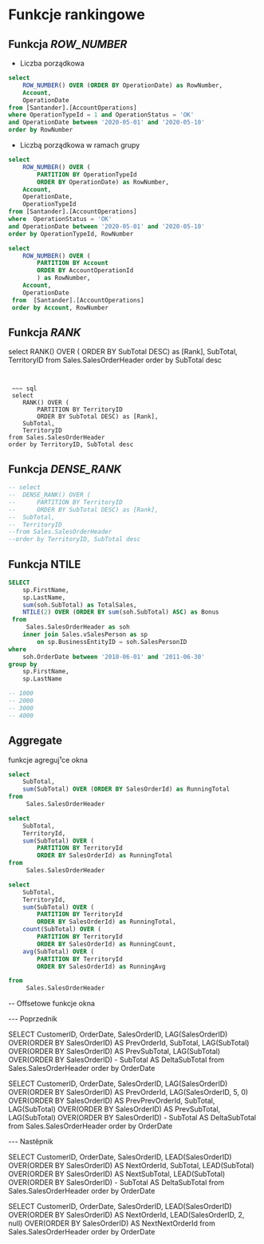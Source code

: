 
# Funkcje rankingowe

## Funkcja _ROW_NUMBER_
- Liczba porządkowa
~~~ sql
select 
	ROW_NUMBER() OVER (ORDER BY OperationDate) as RowNumber,
	Account,
	OperationDate
from [Santander].[AccountOperations] 
where OperationTypeId = 1 and OperationStatus = 'OK'
and OperationDate between '2020-05-01' and '2020-05-10'
order by RowNumber
~~~ 

- Liczbą porządkowa w ramach grupy
~~~ sql
select 
	ROW_NUMBER() OVER (
		PARTITION BY OperationTypeId
		ORDER BY OperationDate) as RowNumber,
	Account,
	OperationDate,
	OperationTypeId
from [Santander].[AccountOperations] 
where  OperationStatus = 'OK'
and OperationDate between '2020-05-01' and '2020-05-10'
order by OperationTypeId, RowNumber
~~~ 

~~~ sql
select
	ROW_NUMBER() OVER (
		PARTITION BY Account
		ORDER BY AccountOperationId
		) as RowNumber,
	Account,
	OperationDate
 from  [Santander].[AccountOperations] 
 order by Account, RowNumber
~~~

## Funkcja _RANK_

 select 
	RANK() OVER (
		ORDER BY SubTotal DESC) as [Rank],
	SubTotal,
	TerritoryID
from Sales.SalesOrderHeader
order by SubTotal desc
~~~


 ~~~ sql
 select 
	RANK() OVER (
		PARTITION BY TerritoryID
		ORDER BY SubTotal DESC) as [Rank],
	SubTotal,
	TerritoryID
from Sales.SalesOrderHeader
order by TerritoryID, SubTotal desc
~~~

## Funkcja _DENSE_RANK_
~~~ sql
-- select 
--	DENSE_RANK() OVER (
--		PARTITION BY TerritoryID
--		ORDER BY SubTotal DESC) as [Rank],
--	SubTotal,
--	TerritoryID
--from Sales.SalesOrderHeader
--order by TerritoryID, SubTotal desc
~~~

## Funkcja NTILE

~~~ sql
SELECT 
	sp.FirstName,
	sp.LastName,
	sum(soh.SubTotal) as TotalSales,
	NTILE(2) OVER (ORDER BY sum(soh.SubTotal) ASC) as Bonus
 from
	 Sales.SalesOrderHeader as soh
	inner join Sales.vSalesPerson as sp
		on sp.BusinessEntityID = soh.SalesPersonID
where
	soh.OrderDate between '2010-06-01' and '2011-06-30'
group by
	sp.FirstName,
	sp.LastName

-- 1000
-- 2000
-- 3000
-- 4000
~~~ 

## Aggregate
 funkcje agreguj¹ce okna
~~~ sql
select
	SubTotal,
	sum(SubTotal) OVER (ORDER BY SalesOrderId) as RunningTotal
from 
	 Sales.SalesOrderHeader
~~~

~~~ sql	 
select
	SubTotal,
	TerritoryId,
	sum(SubTotal) OVER (
		PARTITION BY TerritoryId
		ORDER BY SalesOrderId) as RunningTotal
from 
	 Sales.SalesOrderHeader
~~~

~~~ sql
select
	SubTotal,
	TerritoryId,
	sum(SubTotal) OVER (
		PARTITION BY TerritoryId
		ORDER BY SalesOrderId) as RunningTotal,
	count(SubTotal) OVER (
		PARTITION BY TerritoryId
		ORDER BY SalesOrderId) as RunningCount,
	avg(SubTotal) OVER (
		PARTITION BY TerritoryId
		ORDER BY SalesOrderId) as RunningAvg

from 
	 Sales.SalesOrderHeader
~~~

-- Offsetowe funkcje okna


--- Poprzednik

SELECT
	CustomerID,
	OrderDate,
	SalesOrderID,
	LAG(SalesOrderID) OVER(ORDER BY SalesOrderID) AS PrevOrderId,
	SubTotal,
	LAG(SubTotal) OVER(ORDER BY SalesOrderID) AS PrevSubTotal,
	LAG(SubTotal) OVER(ORDER BY SalesOrderID) - SubTotal  AS DeltaSubTotal 
 from 
	 Sales.SalesOrderHeader
order by OrderDate
	

SELECT
	CustomerID,
	OrderDate,
	SalesOrderID,
	LAG(SalesOrderID) OVER(ORDER BY SalesOrderID) AS PrevOrderId,
	LAG(SalesOrderID, 5, 0) OVER(ORDER BY SalesOrderID) AS PrevPrevOrderId,
	SubTotal,
	LAG(SubTotal) OVER(ORDER BY SalesOrderID) AS PrevSubTotal,
	LAG(SubTotal) OVER(ORDER BY SalesOrderID) - SubTotal  AS DeltaSubTotal 
 from 
	 Sales.SalesOrderHeader
order by OrderDate

--- Nastêpnik

SELECT
	CustomerID,
	OrderDate,
	SalesOrderID,
	LEAD(SalesOrderID) OVER(ORDER BY SalesOrderID) AS NextOrderId,
	SubTotal,
	LEAD(SubTotal) OVER(ORDER BY SalesOrderID) AS NextSubTotal,
	LEAD(SubTotal) OVER(ORDER BY SalesOrderID) - SubTotal  AS DeltaSubTotal 
 from 
	 Sales.SalesOrderHeader
order by OrderDate
	
	
SELECT
	CustomerID,
	OrderDate,
	SalesOrderID,
	LEAD(SalesOrderID) OVER(ORDER BY SalesOrderID) AS NextOrderId,
	LEAD(SalesOrderID, 2, null) OVER(ORDER BY SalesOrderID) AS NextNextOrderId
 from 
	 Sales.SalesOrderHeader
order by OrderDate